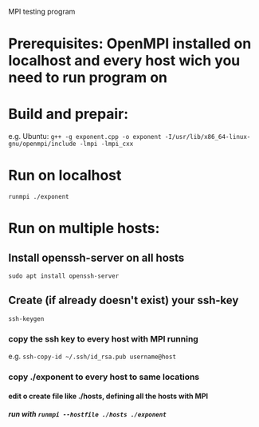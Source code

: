MPI testing program
# Prerequisites: OpenMPI installed on localhost and every host wich you need to run program on

# Build and prepair:
  e.g. Ubuntu: `g++ -g exponent.cpp -o exponent -I/usr/lib/x86_64-linux-gnu/openmpi/include -lmpi -lmpi_cxx`

# Run on localhost
  `runmpi ./exponent`
# Run on multiple hosts:

## Install openssh-server on all hosts
  `sudo apt install openssh-server`

## Create (if already doesn't exist) your ssh-key
  `ssh-keygen`

### copy the ssh key to every host with MPI running
  e.g. `ssh-copy-id ~/.ssh/id_rsa.pub username@host`
### copy ./exponent to every host to same locations

#### edit o create file like ./hosts, defining all the hosts with MPI

##### run with `runmpi --hostfile ./hosts ./exponent`